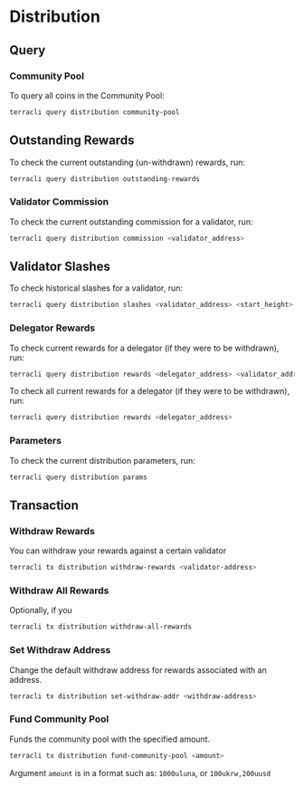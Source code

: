 # Distribution

## Query

### Community Pool

To query all coins in the Community Pool:

```bash
terracli query distribution community-pool
```

## Outstanding Rewards

To check the current outstanding (un-withdrawn) rewards, run:

```bash
terracli query distribution outstanding-rewards
```

### Validator Commission

To check the current outstanding commission for a validator, run:

```bash
terracli query distribution commission <validator_address>
```

## Validator Slashes

To check historical slashes for a validator, run:

```bash
terracli query distribution slashes <validator_address> <start_height> <end_height>
```

### Delegator Rewards

To check current rewards for a delegator (if they were to be withdrawn), run:

```bash
terracli query distribution rewards <delegator_address> <validator_address>
```

To check all current rewards for a delegator (if they were to be withdrawn), run:

```bash
terracli query distribution rewards <delegator_address>
```

### Parameters

To check the current distribution parameters, run:

```bash
terracli query distribution params
```

## Transaction

### Withdraw Rewards

You can withdraw your rewards against a certain validator

```sh
terracli tx distribution withdraw-rewards <validator-address>
```

### Withdraw All Rewards

Optionally, if you 

```sh
terracli tx distribution withdraw-all-rewards
```

### Set Withdraw Address

Change the default withdraw address for rewards associated with an address.

```sh
terracli tx distribution set-withdraw-addr <withdraw-address>
```

### Fund Community Pool

Funds the community pool with the specified amount.

```sh
terracli tx distribution fund-community-pool <amount>
```

Argument `amount` is in a format such as: `1000uluna`, or `100ukrw,200uusd`

